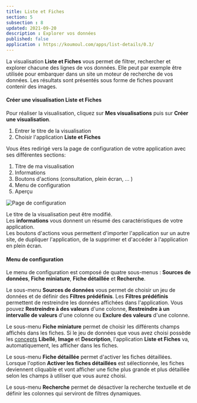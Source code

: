 ```yaml
---
title: Liste et Fiches
section: 5
subsection : 8
updated: 2021-09-20
description : Explorer vos données
published: false
application : https://koumoul.com/apps/list-details/0.3/
---
```


La visualisation **Liste et Fiches** vous permet de filtrer, rechercher et explorer chacune des lignes de vos données. Elle peut par exemple être utilisée pour embarquer dans un site un moteur de recherche de vos données. Les résultats sont présentés sous forme de fiches pouvant contenir des images.

#### Créer une visualisation Liste et Fiches

Pour réaliser la visualisation, cliquez sur **Mes visualisations** puis sur **Créer une visualisation**.


1. Entrer le titre de la visualisation
2. Choisir l'application **Liste et Fiches**

Vous êtes redirigé vers la page de configuration de votre application avec ses différentes sections:

1. Titre de ma visualisation
2. Informations
3. Boutons d'actions (consultation, plein écran, ... )
4. Menu de configuration
5. Aperçu

![Page de configuration](./images/user-guide/liste-et-fiches-config.jpg)

Le titre de la visualisation peut être modifié.  
Les **informations** vous donnent un résumé des caractéristiques de votre application.  
Les boutons d'actions vous permettent d'importer l'application sur un autre site, de dupliquer l'application, de la supprimer et d'accéder à l'application en plein écran.

#### Menu de configuration
Le menu de configuration est composé de quatre sous-menus : **Sources de données**, **Fiche miniature**, **Fiche détaillée** et **Recherche**.

Le sous-menu **Sources de données** vous permet de choisir un jeu de données et de définir des **Filtres prédéfinis**. Les **Filtres prédéfinis** permettent de restreindre les données affichées dans l'application. Vous pouvez **Restreindre à des valeurs** d'une colonne,  **Restreindre à un intervalle de valeurs** d'une colonne ou **Exclure des valeurs** d'une colonne.

Le sous-menu **Fiche miniature** permet de choisir les différents champs affichés dans les fiches. Si le jeu de données que vous avez choisi possède les [concepts](./user-guide/concept) **Libellé**, **Image** et **Description**, l'application **Liste et Fiches** va, automatiquement, les afficher dans les fiches.

Le sous-menu **Fiche détaillée** permet d'activer les fiches détaillées. Lorsque l'option **Activer les fiches détaillées** est sélectionnée, les fiches deviennent cliquable et vont afficher une fiche plus grande et plus détaillée selon les champs à utiliser que vous aurez choisi.

Le sous-menu **Recherche** permet de désactiver la recherche textuelle et de définir les colonnes qui serviront de filtres dynamiques.
